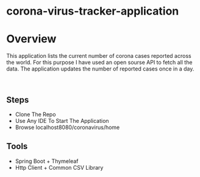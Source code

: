 # corona-virus-tracker-application

<h1>Overview</h1>
<p>This application lists the current number of corona cases reported across the world. For this purpose I have used an open sourse API to fetch all the data. The application updates the number of reported cases once in a day.</p>
<br>

<h2>Steps</h2>
<ul>
  <li>Clone The Repo</li>
  <li>Use Any IDE To Start The Application</li>
  <li>Browse localhost8080/coronavirus/home</li>
</ul>

<h2>Tools</h2>
<ul>
  <li>Spring Boot + Thymeleaf</li>
  <li>Http Client + Common CSV Library</li>
</ul>
